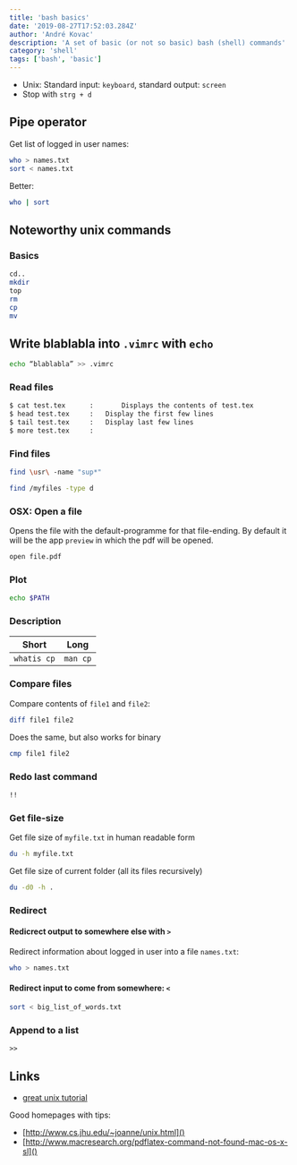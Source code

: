 ```yaml
---
title: 'bash basics'
date: '2019-08-27T17:52:03.284Z'
author: 'André Kovac'
description: 'A set of basic (or not so basic) bash (shell) commands'
category: 'shell'
tags: ['bash', 'basic']
---
```


- Unix: Standard input: `keyboard`, standard output: `screen`
- Stop with `strg + d`

## Pipe operator

Get list of logged in user names:

```bash
who > names.txt
sort < names.txt
```

Better:

```bash
who | sort
```

##  Noteworthy unix commands

### Basics

```bash
cd..
mkdir
top
rm
cp
mv
```

## Write **blablabla** into `.vimrc` with `echo`

```bash
echo “blablabla” >> .vimrc
```

### Read files

```bash
$ cat test.tex    	:   	Displays the contents of test.tex
$ head test.tex		:	Display the first few lines
$ tail test.tex		:	Display last few lines
$ more test.tex		:
```

### Find files

```bash
find \usr\ -name "sup*"

find /myfiles -type d
```

### OSX: Open a file

Opens the file with the default-programme for that file-ending.
By default it will be the app `preview` in which the pdf will be opened.

```bash
open file.pdf
```

### Plot

```bash
echo $PATH
```

### Description

| Short       | Long     |
| ----------- | -------- |
| `whatis cp` | `man cp` |

### Compare files

Compare contents of `file1` and `file2`:

```bash
diff file1 file2
```

Does the same, but also works for binary

```bash
cmp file1 file2
```

### Redo last command

```bash
!!
```

### Get file-size

Get file size of `myfile.txt` in human readable form

```bash
du -h myfile.txt
```

Get file size of current folder (all its files recursively)

```bash
du -d0 -h .
```

### Redirect

#### Redicrect output to somewhere else with `>`

Redirect information about logged in user into a file `names.txt`:

```bash
who > names.txt
```

#### Redirect input to come from somewhere: `<`

```bash
sort < big_list_of_words.txt
```

### Append to a list

`>>`

## Links

- [great unix tutorial](http://www.ee.surrey.ac.uk/Teaching/Unix/unix7.html)

Good homepages with tips:

- [http://www.cs.jhu.edu/~joanne/unix.html]()
- [http://www.macresearch.org/pdflatex-command-not-found-mac-os-x-sl]()